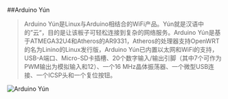 ##Arduino Yún

> Arduino Yún是Linux与Arduino相结合的WiFi产品。Yún就是汉语中的”云“，目的是让该板子可轻松连接到复杂的网络服务。Arduino Yún是基于ATMEGA32U4和Atheros的AR9331，Atheros的处理器支持OpenWRT的名为Linino的Linux发行版，Arduino Yún已内置以太网和WiFi的支持，USB-A端口、Micro-SD卡插槽、20个数字输入/输出引脚（其中7个可作为PWM输出为模拟输入和12）、一个16 MHz晶体振荡器、一个微型USB连接、一个ICSP头和一个复位按钮。

![Arduino Yún](http://gd3.alicdn.com/imgextra/i3/85454698/T2zsbkXAlXXXXXXXXX_!!85454698.jpg)
